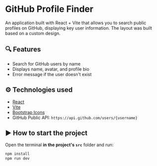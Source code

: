 # GitHub Profile Finder

An application built with React + Vite that allows you to search public profiles on GitHub, displaying key user information. The layout was built based on a custom design.

## 🔍 Features

- Search for GitHub users by name
- Displays name, avatar, and profile bio
- Error message if the user doesn't exist


## ⚙️ Technologies used

- [React](https://reactjs.org/)
- [Vite](https://vitejs.dev/)
- [Bootstrap Icons](https://icons.getbootstrap.com/)
- GitHub Public API: `https://api.github.com/users/{username}`

## ▶️ How to start the project

Open the terminal **in the project's `src`** folder and run:

```bash
npm install
npm run dev

